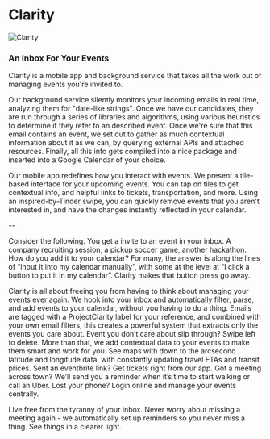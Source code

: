 # Clarity

![Clarity](http://s3.amazonaws.com/challengepost/photos/production/software_photos/000/158/451/datas/xlarge.png?1410702049)

### An Inbox For Your Events

Clarity is a mobile app and background service that takes all the work out of managing events you're invited to.

Our background service silently monitors your incoming emails in real time, analyzing them for "date-like strings". Once we have our candidates, they are run through a series of libraries and algorithms, using various heuristics to determine if they refer to an described event. Once we're sure that this email contains an event, we set out to gather as much contextual information about it as we can, by querying external APIs and attached resources. Finally, all this info gets compiled into a nice package and inserted into a Google Calendar of your choice.

Our mobile app redefines how you interact with events. We present a tile-based interface for your upcoming events. You can tap on tiles to get contextual info, and helpful links to tickets, transportation, and more. Using an inspired-by-Tinder swipe, you can quickly remove events that you aren't interested in, and have the changes instantly reflected in your calendar.

--

Consider the following. You get a invite to an event in your inbox. A company recruiting session, a pickup soccer game, another hackathon. How do you add it to your calendar? For many, the answer is along the lines of “input it into my calendar manually”, with some at the level at “I click a button to put it in my calendar”. Clarity makes that button press go away.

Clarity is all about freeing you from having to think about managing your events ever again. We hook into your inbox and automatically filter, parse, and add events to your calendar, without you having to do a thing. Emails are tagged with a ProjectClarity label for your reference, and combined with your own email filters, this creates a powerful system that extracts only the events you care about. Event you don’t care about slip through? Swipe left to delete. More than that, we add contextual data to your events to make them smart and work for you. See maps with down to the arcsecond latitude and longitude data, with constantly updating travel ETAs and transit prices. Sent an eventbrite link? Get tickets right from our app. Got a meeting across town? We’ll send you a reminder when it’s time to start walking or call an Uber. Lost your phone? Login online and manage your events centrally.

Live free from the tyranny of your inbox. Never worry about missing a meeting again - we automatically set up reminders so you never miss a thing. See things in a clearer light.
